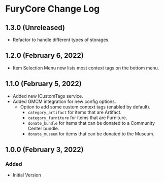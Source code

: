 ﻿# FuryCore Change Log

## 1.3.0 (Unreleased)

* Refactor to handle different types of storages.

## 1.2.0 (February 6, 2022)

* Item Selection Menu now lists most context tags on the bottom menu.

## 1.1.0 (February 5, 2022)

* Added new ICustomTags service.
* Added GMCM integration for new config options.
    * Option to add some custom context tags (enabled by default).
        * `category_artifact` for items that are Artifact.
        * `category_furniture` for items that are Furniture.
        * `donate_bundle` for items that can be donated to a Community Center bundle.
        * `donate_museum` for items that can be donated to the Museum.

## 1.0.0 (February 3, 2022)

### Added

* Initial Version